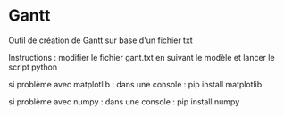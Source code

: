 # Gantt
Outil de création de Gantt sur base d'un fichier txt

Instructions :
modifier le fichier gant.txt en suivant le modèle et lancer le script python

si problème avec matplotlib :
dans une console : pip install matplotlib

si problème avec numpy :
dans une console : pip install numpy
